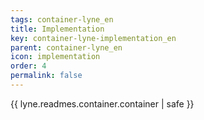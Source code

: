 ```yaml
---
tags: container-lyne_en
title: Implementation
key: container-lyne-implementation_en
parent: container-lyne_en
icon: implementation
order: 4
permalink: false  
---
```

{{ lyne.readmes.container.container | safe }}


